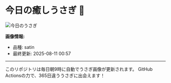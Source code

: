 # 今日の癒しうさぎ 🐰

![今日のうさぎ](https://firebasestorage.googleapis.com/v0/b/rabbitdb-9370d.appspot.com/o/rabbits%2Fc9f8e24a?alt=media&token=0b1eaa22-e518-4937-8b29-ec8dc90a0a32)

**画像情報:**
- 品種: satin
- 最終更新: 2025-08-11 00:57

---

このリポジトリは毎日朝9時に自動でうさぎ画像が更新されます。
GitHub Actionsの力で、365日違ううさぎに出会えます！
